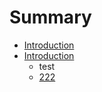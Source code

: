 # Summary

* [Introduction](README.md)
* [Introduction](introduction.md)
   * test
   * [222](222.md)


